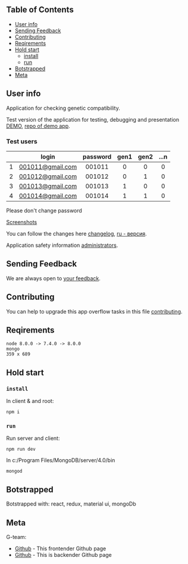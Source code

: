 ## Table of Contents

- [User info](#user-info)
- [Sending Feedback](#sending-feedback)
- [Contributing](contributing)
- [Reqirements](#reqirements)
- [Hold start](#hold-start)
  - [install](#install)
  - [run](#run)
- [Botstrapped](#botstrapped)
- [Meta](#Meta)

## User info

Application for checking genetic compatibility.

Test version of the application for testing, debugging and presentation [DEMO](https://genomus.t.herokuapp.com/), 
[repo of demo app](https://github.com/Barklim/GenomusT).

### Test users

|         |      login        | password  | gen1  | gen2  | ...n  |
| :-----: | :---------------: | :-------: | :---: | :---: | :---: | 
|    1    | 001011@gmail.com  |  001011   |   0   |   0   |   0   |
|    2    | 001012@gmail.com  |  001012   |   0   |   1   |   0   |
|    3    | 001013@gmail.com  |  001013   |   1   |   0   |   0   |
|    4    | 001014@gmail.com  |  001014   |   1   |   1   |   0   |

Please don't change password

[Screenshots](https://github.com/Barklim/Genomus/blob/master/i.md)

You can follow the changes here [changelog](https://github.com/Barklim/Genomus/blob/master/CHANGELOG.md), [ru - версия]( https://github.com/Barklim/Genomus/blob/master/CHANGELOG_RU.md).

Application safety information [administrators](https://github.com/Barklim/Genomus/blob/master/CОLLABОRATОR.md).

## Sending Feedback

We are always open to [your feedback](https://github.com/Barklim/Genomus/issues).

## Contributing

You can help to upgrade this app overflow tasks in this file [сontributing](https://github.com/Barklim/Genomus/blob/master/DEV.md).

## Reqirements

	node 8.0.0 -> 7.4.0 -> 8.0.0
	mongo
	359 x 689

## Hold start

### `install`

In client & аnd root:

	npm i 

### `run`

Run server and client:

	npm run dev

In c:/Program Files/MongoDB/server/4.0/bin

	mongod

## Botstrapped

Botstrapped with:
react, redux, material ui, mongoDb

## Meta

G-team:
- [Github](https://Barklim.github.io/rori/) - This frontender Github page
- [Github](https://github.com/mastekator/) - This is backender Github page
